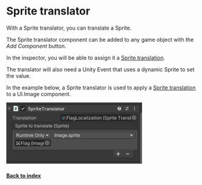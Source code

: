 # Sprite translator

With a Sprite translator, you can translate a Sprite.

The Sprite translator component can be added to any game object with the *Add Component* button.

In the inspector, you will be able to assign it a [Sprite translation](SpriteTranslation.md).

The translator will also need a Unity Event that uses a dynamic Sprite to set the value.

In the example below, a Sprite translator is used to apply a [Sprite translation](SpriteTranslation.md) to a UI.Image component.

![Example translator](../Pictures/ExampleSpriteTranslator.png)

#### [Back to index](../README.md)
